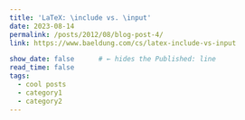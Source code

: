 ```yaml
---
title: 'LaTeX: \include vs. \input'
date: 2023-08-14
permalink: /posts/2012/08/blog-post-4/
link: https://www.baeldung.com/cs/latex-include-vs-input

show_date: false      # ← hides the Published: line
read_time: false  
tags:
  - cool posts
  - category1
  - category2
---
```

